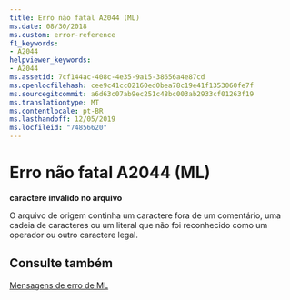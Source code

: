 ```yaml
---
title: Erro não fatal A2044 (ML)
ms.date: 08/30/2018
ms.custom: error-reference
f1_keywords:
- A2044
helpviewer_keywords:
- A2044
ms.assetid: 7cf144ac-408c-4e35-9a15-38656a4e87cd
ms.openlocfilehash: cee9c41cc02160ed0bea78c19e41f1353060fe7f
ms.sourcegitcommit: a6d63c07ab9ec251c48bc003ab2933cf01263f19
ms.translationtype: MT
ms.contentlocale: pt-BR
ms.lasthandoff: 12/05/2019
ms.locfileid: "74856620"
---
```

# <a name="ml-nonfatal-error-a2044"></a>Erro não fatal A2044 (ML)

**caractere inválido no arquivo**

O arquivo de origem continha um caractere fora de um comentário, uma cadeia de caracteres ou um literal que não foi reconhecido como um operador ou outro caractere legal.

## <a name="see-also"></a>Consulte também

[Mensagens de erro de ML](../../assembler/masm/ml-error-messages.md)<br/>